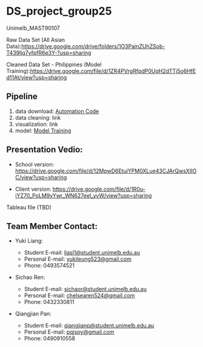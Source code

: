# DS_project_group25
Unimelb_MAST90107

Raw Data Set (All Asian Data):https://drive.google.com/drive/folders/1O3PainZUhZSob-T439ljq7yfpfR6e3Y-?usp=sharing

Cleaned Data Set - Philippines (Model Training):https://drive.google.com/file/d/1ZR4PVrgRfpdP0UqH2dTTj5o6HfEd11At/view?usp=sharing

## Pipeline
1. data download: [Automation Code](https://github.com/Yuki-lsq/DS_project_group25/blob/c14a4cdbd64bba8314bef9b781aabe6394c09d11/Automation_download_with_data_attributes.py)
2. data cleaning: link
3. visualization: link
4. model: [Model Training](https://github.com/Yuki-lsq/DS_project_group25/blob/44c6962d07d454af8fbc8db3a308b0f4989d68c4/Model_Training.ipynb)


## Presentation Vedio:
- School version:
  https://drive.google.com/file/d/12MpwD6EtuiYPM0XLue43CJArQwsXIIOC/view?usp=sharing

- Client version:
  https://drive.google.com/file/d/1R0u-iYZ70_PoLM9yYwr_WN627eeI_yvW/view?usp=sharing

Tableau file (TBD)

## Team Member Contact:

- Yuki Liang:
  - Student E-mail: liasl1@student.unimelb.edu.au
  - Personal E-mail: yukileung523@gmail.com
  - Phone: 0493574521

- Sichao Ren:
  - Student E-mail: sichaor@student.unimelb.edu.au
  - Personal E-mail: chelsearen524@gmail.com
  - Phone: 0432330811

- Qiangjian Pan:
  - Student E-mail: qiangjianp@student.unimelb.edu.au
  - Personal E-mail: pqjspy@gmail.com
  - Phone: 0490910558





